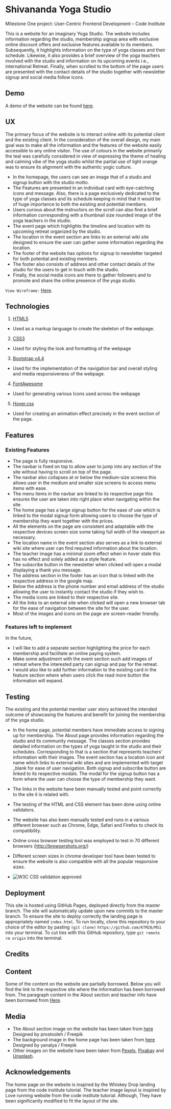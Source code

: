 # Shivananda Yoga Studio 
Milestone One project: User-Centric Frontend Development – Code Institute

This is a website for an imaginary Yoga Studio. The website includes information regarding the studio, membership signup area with exclusive online discount offers and exclusive features available to its members. Subsequently, it highlights information on the type of yoga classes and their schedule. Likewise, it also provides a brief overview of the yoga teachers involved with the studio and information on its upcoming events i.e., international Retreat. Finally, when scrolled to the bottom of the page users are presented with the contact details of the studio together with newsletter signup and social media follow icons.

## Demo
A demo of the website can be found [here](https://ktm28.github.io/MS1/).

## UX

The primary focus of the website is to interact online with its potential client and the existing client. In the consideration of the overall design, my main goal was to make all the information and the features of the website easily accessible to any online visitor. The use of colours in the website primarily the teal was carefully considered in view of expressing the theme of healing and calming vibe of the yoga studio whilst the partial use of light orange was to ensure its alignment with the authentic yogic culture. 



*	In the homepage, the users can see an image that of a studio and signup button with the studio motto. 
*	The Features are presented in an individual card with eye-catching icons and message. Also, there is a page exclusively dedicated to the type of yoga classes and its schedule keeping in mind that it would be of huge importance to both the existing and potential members. 
*	Users curious about the instructors on the scroll can also find a brief information corresponding with a thumbnail size rounded image of the yoga teachers in the studio. 
*	The event page which highlights the timeline and location with its upcoming retreat organized by the studio. 
*	The location in the event section are links to an external wiki site designed to ensure the user can gather some information regarding the location.
*	The footer of the website has options for signup to newsletter targeted for both potential and existing members. 
*	The footer also consists of address and other contact details of the studio for the users to get in touch with the studio. 
*	Finally, the social media icons are there to gather followers and to promote and share the online presence of the yoga studio.


 `View Wireframe:` 
[Here](https://github.com/KTM28/MS1/tree/master/wireframe).




## Technologies
1.	[HTML5](https://www.w3schools.com/html/html5_intro.asp) 
* Used as a markup language to create the skeleton of the webpage.
2.	[CSS3](https://en.wikipedia.org/wiki/Cascading_Style_Sheets) 
* Used for styling the look and formatting of the webpage
3.	[Bootstrap v4.4](https://getbootstrap.com/)  
* Used for the implementation of the navigation bar and overall styling and media responsiveness of the webpage.
4.	[FontAwesome](https://fontawesome.com/)
* Used for generating various Icons used across the webpage  
5.	[Hover.css](https://ianlunn.github.io/Hover/) 
* Used for creating an animation effect precisely in the event section of the page. 




## Features



### Existing Features

*	The page is fully responsive. 
*	The navbar is fixed on top to allow user to jump into any section of the site without having to scroll on top of the page. 
*	The navbar also collapses at or below the medium-size screens this allows user in the medium and smaller size screens to access menu items with ease. 
*	The menu items in the navbar are linked to its respective page this ensures the user are taken into right place when navigating within the site. 
*	The home page has a large signup button for the ease of use which is linked to the modal signup form allowing users to choose the type of membership they want together with the prices. 
*	All the elements on the page are consistent and adaptable with the respective devices screen size some taking full width of the viewport as necessary. 
*	The location name in the event section also serves as a link to external wiki site where user can find required information about the location. 
*	The teacher image has a minimal zoom effect when in hover state this has no effect and solely added as a style feature. 
*	The subscribe button in the newsletter when clicked will open a modal displaying a thank you message. 
*	The address section in the footer has an icon that is linked with the respective address in the google map. 
*	Below the address is the phone number and email address of the studio allowing the user to instantly contact the studio if they wish to. 
*	The media icons are linked to their respective site. 
*	All the links to an external site when clicked will open a new browser tab for the ease of navigation between the site for the user. 
*	Most of the images and icons on the page are screen-reader friendly.



### Features left to implement
In the future, 

* I will like to add a separate section highlighting the price for each membership and facilitate an online paying system. 
* Make some adjustment with the event section such add images of retreat where the interested party can signup and pay for the retreat. 
* I would also like to add further information to the existing card in the feature section where when users click the read more button the information will expand.



## Testing
The existing and the potential member user story achieved the intended outcome of showcasing the features and benefit for joining the membership of the yoga studio. 
* In the home page, potential members have immediate access to signing up for membership. The About page provides information regarding the studio and its community message. The classes section provides detailed information on the types of yoga taught in the studio and their schedules. Corresponding to that is a section that represents teachers’ information with their images. The event section has a location icon and name which links to external wiki sites and are implemented with target _blank for ease of user navigation. Both signup and subscribe button are linked to its respective modals. The modal for the signup button has a form where the user can choose the type of membership they want. 
* The links in the website have been manually tested and point correctly to the site it is related with. 
* The testing of the HTML and CSS element has been done using online validators. 
* The website has also been manually tested and runs in a various different browser such as Chrome, Edge, Safari and Firefox to check its compatibility. 
* Online cross browser testing tool was employed to test in 70 different browsers (http://browsershots.org/)
* Different screen sizes in chrome developer tool have been tested to ensure the website is also compatible with all the popular responsive sizes.

* ![W3C CSS validation approved](http://jigsaw.w3.org/css-validator/images/vcss-blue)

## Deployment
This site is hosted using GitHub Pages, deployed directly from the master branch. The site will automatically update upon new commits to the master branch. To ensure the site to deploy correctly the landing page is appropriately named `index.html`.
To run locally, clone this repository to your choice of the editor by pasting `(git clone)` `https://github.com/KTM28/MS1`   into your terminal. To cut ties with this GitHub repository, type `git remote rm origin` into the terminal.


## Credits


## Content
Some of the content on the website are partially borrowed. Below you will find the link to the respective site where the information has been borrowed from.
The paragraph content in the About section and teacher info have been borrowed from [Here](http://www.yogabuzz.org/).



## Media
* The About section image on the website has been taken from
[here](https://www.freepik.com/) Designed by prostooleh / Freepik
* The background image in the home page has been taken from
[here](https://www.freepik.com/) Designed by yanalya / Freepik
* Other images on the website have been taken from [Pexels](https://www.pexels.com/), [Pixabay](https://pixabay.com/) and [Unsplash](https://unsplash.com/).



## Acknowledgements
The home page on the website is inspired by the Whiskey Drop landing page from the code institute tutorial. The teacher image layout is inspired by Love running website from the code institute tutorial. Although, They have been significantly modified to fit the layout of the site. 




